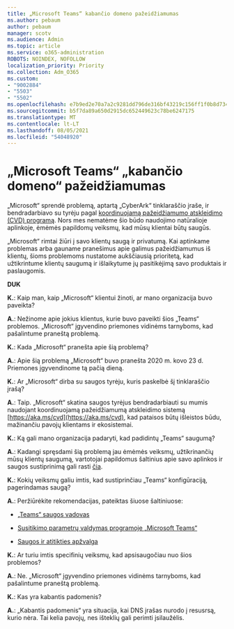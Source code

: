 ```yaml
---
title: „Microsoft Teams“ kabančio domeno pažeidžiamumas
ms.author: pebaum
author: pebaum
manager: scotv
ms.audience: Admin
ms.topic: article
ms.service: o365-administration
ROBOTS: NOINDEX, NOFOLLOW
localization_priority: Priority
ms.collection: Adm_O365
ms.custom:
- "9002884"
- "5503"
- "5502"
ms.openlocfilehash: e7b9ed2e70a7a2c9281dd796de316bf43219c156ff1f0b8d734b428a482af4d6
ms.sourcegitcommit: b5f7da89a650d2915dc652449623c78be6247175
ms.translationtype: MT
ms.contentlocale: lt-LT
ms.lasthandoff: 08/05/2021
ms.locfileid: "54048920"
---
```

# <a name="microsoft-teams-dangling-domain-vulnerability"></a>„Microsoft Teams“ „kabančio domeno“ pažeidžiamumas

„Microsoft“ sprendė problemą, aptartą „CyberArk“ tinklaraščio įraše, ir bendradarbiavo su tyrėju pagal [koordinuojamą pažeidžiamumo atskleidimo (CVD) programą](https://aka.ms/cvd). Nors mes nematėme šio būdo naudojimo natūralioje aplinkoje, ėmėmės papildomų veiksmų, kad mūsų klientai būtų saugūs.

„Microsoft“ rimtai žiūri į savo klientų saugą ir privatumą. Kai aptinkame problemas arba gauname pranešimus apie galimus pažeidžiamumus iš klientų, šioms problemoms nustatome aukščiausią prioritetą, kad užtikrintume klientų saugumą ir išlaikytume jų pasitikėjimą savo produktais ir paslaugomis.

**DUK**

**K.**: Kaip man, kaip „Microsoft“ klientui žinoti, ar mano organizacija buvo paveikta?

**A.**: Nežinome apie jokius klientus, kurie buvo paveikti šios „Teams“ problemos. „Microsoft“ įgyvendino priemones vidinėms tarnyboms, kad pašalintume praneštą problemą.

**K.**: Kada „Microsoft“ pranešta apie šią problemą?

**A.**: Apie šią problemą „Microsoft“ buvo pranešta 2020 m. kovo 23 d. Priemones įgyvendinome tą pačią dieną.

**K.**: Ar „Microsoft“ dirba su saugos tyrėju, kuris paskelbė šį tinklaraščio įrašą?

**A.**: Taip. „Microsoft“ skatina saugos tyrėjus bendradarbiauti su mumis naudojant koordinuojamą pažeidžiamumą atskleidimo sistemą [https://aka.ms/cvd](https://aka.ms/cvd), kad pataisos būtų išleistos būdu, mažinančiu pavojų klientams ir ekosistemai.  

**K.**: Ką gali mano organizacija padaryti, kad padidintų „Teams“ saugumą?  

**A.**: Kadangi spręsdami šią problemą jau ėmėmės veiksmų, užtikrinančių mūsų klientų saugumą, vartotojai papildomus šaltinius apie savo aplinkos ir saugos sustiprinimą gali rasti [čia](https://www.microsoft.com/microsoft-365/blog/2020/04/06/it-professionals-privacy-security-microsoft-teams/).  

**K.**: Kokių veiksmų galiu imtis, kad sustiprinčiau „Teams“ konfigūraciją, pagerindamas saugą?

**A.**: Peržiūrėkite rekomendacijas, pateiktas šiuose šaltiniuose: 

- [„Teams“ saugos vadovas](https://docs.microsoft.com/microsoftteams/teams-security-guide)

- [Susitikimo parametrų valdymas programoje „Microsoft Teams“](https://docs.microsoft.com/microsoftteams/meeting-settings-in-teams)

- [Saugos ir atitikties apžvalga](https://docs.microsoft.com/microsoftteams/security-compliance-overview)

**K.**: Ar turiu imtis specifinių veiksmų, kad apsisaugočiau nuo šios problemos?

**A.**: Ne. „Microsoft“ įgyvendino priemones vidinėms tarnyboms, kad pašalintume praneštą problemą.

**K.**: Kas yra kabantis padomenis?

**A.**:  „Kabantis padomenis“ yra situacija, kai DNS  įrašas nurodo į resusrsą, kurio nėra.  Tai kelia pavojų, nes išteklių gali perimti įsilaužėlis.
